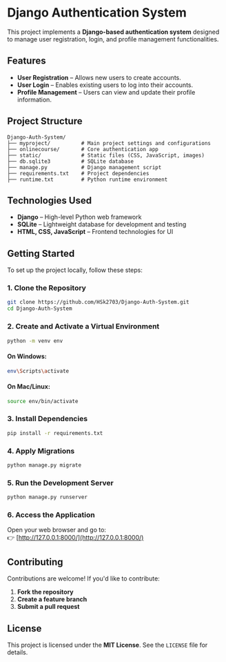 # Django Authentication System

This project implements a **Django-based authentication system** designed to manage user registration, login, and profile management functionalities.

## Features

- **User Registration** – Allows new users to create accounts.  
- **User Login** – Enables existing users to log into their accounts.  
- **Profile Management** – Users can view and update their profile information.  

## Project Structure

```
Django-Auth-System/
├── myproject/          # Main project settings and configurations
├── onlinecourse/       # Core authentication app
├── static/             # Static files (CSS, JavaScript, images)
├── db.sqlite3          # SQLite database
├── manage.py           # Django management script
├── requirements.txt    # Project dependencies
├── runtime.txt         # Python runtime environment
```

## Technologies Used

- **Django** – High-level Python web framework  
- **SQLite** – Lightweight database for development and testing  
- **HTML, CSS, JavaScript** – Frontend technologies for UI  

## Getting Started

To set up the project locally, follow these steps:

### 1. Clone the Repository

```bash
git clone https://github.com/HSk2703/Django-Auth-System.git
cd Django-Auth-System
```

### 2. Create and Activate a Virtual Environment

```bash
python -m venv env
```

#### On Windows:
```bash
env\Scripts\activate
```

#### On Mac/Linux:
```bash
source env/bin/activate
```

### 3. Install Dependencies

```bash
pip install -r requirements.txt
```

### 4. Apply Migrations

```bash
python manage.py migrate
```

### 5. Run the Development Server

```bash
python manage.py runserver
```

### 6. Access the Application

Open your web browser and go to:  
👉 [http://127.0.0.1:8000/](http://127.0.0.1:8000/)

## Contributing

Contributions are welcome! If you'd like to contribute:

1. **Fork the repository**  
2. **Create a feature branch**  
3. **Submit a pull request**  

## License

This project is licensed under the **MIT License**. See the `LICENSE` file for details.

